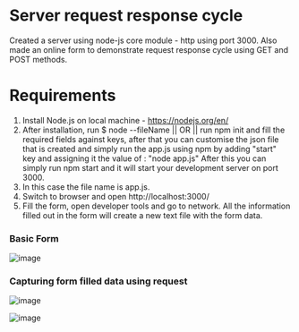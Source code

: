 # Server request response cycle

Created a server using node-js core module - http using port 3000. Also made an online form to demonstrate request response cycle using GET and POST methods.

# Requirements 
1. Install Node.js on local machine - https://nodejs.org/en/
2. After installation, run $ node --fileName || OR ||  run npm init and fill the required fields against keys, after that you can customise the json file that is created and simply run the app.js using npm by adding "start" key and assigning it the value of : "node app.js"
After this you can simply run npm start and it will start your development server on port 3000.
3. In this case the file name is app.js.
4. Switch to browser and open http://localhost:3000/
5. Fill the form, open developer tools and go to network.
All the information filled out in the form will create a new text file with the form data.

### Basic Form
![image](https://user-images.githubusercontent.com/35742041/63143661-0acfa900-c00d-11e9-9582-68d4f37c69d6.png)


### Capturing form filled data using request

![image](https://user-images.githubusercontent.com/35742041/63143802-abbe6400-c00d-11e9-9276-291ecb4491b7.png)

![image](https://user-images.githubusercontent.com/35742041/63143860-f7710d80-c00d-11e9-88eb-1f38b4c3a4a1.png)
